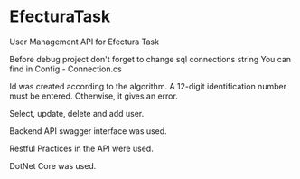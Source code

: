# EfecturaTask
User Management API for Efectura Task

Before debug project don't forget to change sql connections string
 You can find in Config - Connection.cs

Id was created according to the algorithm. A 12-digit identification number must be entered. Otherwise, it gives an error.

Select, update, delete and add user.

Backend API swagger interface was used.

Restful Practices in the API were used.

DotNet Core was used.
